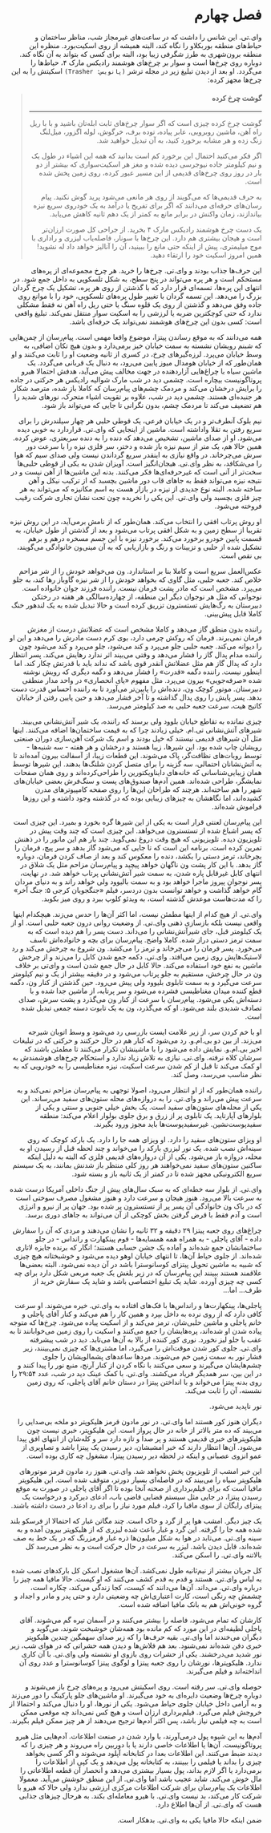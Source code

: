 
<div dir="rtl">

# فصل چهارم

وای.تی. این شانس را داشت که در ساعت‌های غیرمجاز شب، مناظر ساختمان و حیاط‌های منطقه بوربکلاو را نگاه کند، البته همیشه از روی اسکیت‌بورد. منظره این منطقه برون‌شهری به طرز شگرفی زیبا بود، البته برای کسی که بتواند به آن نگاه کند.
 دوباره روی چرخ‌ها است و سوار بر چرخ‌های هوشمند رادیکس مارک ۴، حیاط‌ها را می‌گردد. او بعد از دیدن تبلیغ زیر در مجله ترشر `(پانویس: Trasher)` اسکیتش را به این چرخ‌ها مجهز کرده:

>   #### گوشت چرخ کرده
 >  ----------
   >
> گوشت چرخ کرده چیزی است که اگر سوار چرخ‌های ثابت ابله‌تان باشید و با با ریل راه آهن، ماشین روبرویی، عابر پیاده، توده برف، خرگوش، لوله اگزور، میل‌لنگ زنگ زده و هر مشابه برخورد کنید، به آن تبدیل خواهید شد.
>
 >   اگر فکر می‌کنید احتمال این برخورد کم است بدانید که همه این اشیاء در طول یک و نیم کیلومتر جاده نیوجرسی دیده شده‌ و مغز هر اسکیت‌سواری که بیشتر از دو بار در روز روی چرخ‌های قدیمی از این مسیر عبور کرده، روی زمین پخش شده است.
 >   
  >  به حرف قدیمی‌ها که می‌گویند از روی هر مانعی می‌شود پرید گوش نکنید. پیام رسان‌های حرفه‌ای می‌دانند که اگر برای تفریح یا درآمد به یک خودروی سریع نیزه بیاندازند، زمان واکنش در برابر مانع به کمتر از یک دهم ثانیه کاهش می‌یابد.
  >  
   > یک دست چرخ هوشمند رادیکس مارک ۴ بخرید. از جراحی کل صورت ارزان‌تر است و هیجان بیشتری هم دارد. این چرخ‌ها با سونار، فاصله‌یاب لیزری و راداری با موج میلیمتری، پیش از اینکه حتی مانع را ببینید، آن را آنالیز خواهد داد له نشوید! همین امروز اسکیت خود را ارتقاء دهید.


این حرف‌ها جذاب بودند و وای.تی. چرخ‌ها را خرید. هر چرخ مجموعه‌ای از پره‌های مستحکم است و هر پره می‌تواند در پنج سطح، به شکل تلسکوپی به داخل جمع شود. در انتهای این پره‌ها، تسمه‌ای قرار دارد که با گذشتن از روی هر پره، تشکیل یک چرخ گردان بزرگ را می‌دهد. این تسمه گردان با تغییر طول پره‌های تلسکوپی، خود را با موانع روی جاده وفق می‌دهد و گذشتن از روی یک قلوه سنگ یا حتی ریل راه آهن نه فقط مشکلی ندارد که حتی کوچکترین ضربه یا لرزشی را به اسکیت سوار منتقل نمی‌کند. تبلیغ واقعی است: کسی بدون این چرخ‌های هوشمند نمی‌تواند یک حرفه‌ای باشد.


همه می‌دانند که به موقع رساندن پیتزا، موضوع واقعا مهمی است. پیام‌رسان از چمن‌هایی که شبنم رویشان نشسته به سمت خیابان خیز برمی‌دارد و بدون هیچ تکان اضافی، به وسط خیابان می‌پرد. لرزه‌گیرهای چرخ، در کسری از ثانیه وضعیت او را ثابت می‌کنند و او همان‌طور که از خیابان هومدال میوز پایین می‌رود، به دنبال یک قربانی می‌گردد. یک ماشین سیاه با چراغ‌هایی آزاردهنده در جهت مخالف پیش می‌آید، هدفش احتمالا هیرو پروتاگونیست بیچاره است. چشمی‌ دید در شب مارک شوالیه رادیکس هر حرکتی در جاده را برایش درخشان می‌کند و مردمک چشم‌های پیام‌رسان که کاملا باز شده‌، مترصد شکار هر جنبده‌ای هستند. چشمی‌ دید در شب، علاوه بر تقویت اشیاء متحرک، نورهای شدید را هم تضعیف می‌کند تا مردمک چشم، بدون نگرانی تا جایی که می‌تواند باز شود.

نیم بلوک آنطرف‌تر و در یک خیابان فرعی، یک قوطی حلبی هر چهار سیلندرش را برای سریع رفتن به تقلا واداشته است. ماشین از اینجایی که وای.تی. قراردارد به خوبی دیده می‌شود. او از صدای ماشین، تشخیص می‌دهد که دنده را به دنده سریعتری، عوض کرده. همین حالا هم، یک متر از سیم نیزه باز شده و دختر، سر فلزی نیزه را با سرعت دور سرش می‌چرخاند. در واقع نیازی به اینقدر سریع گرداندن نیست ولی صدای سیم که هوا را می‌شکافد، به نظر وای.تی. هیجان‌انگیز است. آویزان شدن به یکی از قوطی حلبی‌ها سخت‌تر از آنی است که غیرحرفه‌ای‌ها فکر می‌کنند. بدنه این ماشین‌ها از آهن نیست و در نتیجه نیزه می‌تواند فقط به جاهای قاب دور ماشین بچسبد که از ترکیب نیکل و آهن ساخته شده. البته نوع جدیدی از نیزه در بازار هست به اسم مکانیزه که می‌تواند به هر چیز فلزی بچسبد ولی وای.تی. این یکی را نخریده چون تحت نشان تجاری شرکت رقیب فروخته می‌شود.

او روش پرتاب افقی را انتخاب می‌کند. همان‌طور که از نامش برمی‌آید، در این روش نیزه تقریبا از سطح زمین و به شکل افقی پرتاب می‌شود و بعد از گذشتن از طول خیابان، به قسمت پایین خودرو برخورد می‌کند. برخورد نیزه با این جسم مسخره درهم و برهم تشکیل شده از حلبی و تزیینات و رنگ و بازاریابی که به آن مینی‌ون خانوادگی می‌گویند،‌ بی نقص است.

عکس‌العمل سریع است و کاملا بنا بر استاندارد. ون می‌خواهد خودش را از شر مزاحم خلاص کند.  جعبه حلبی، مثل گاوی که بخواهد خودش را از شر نیزه گاوباز رها کند، به جلو می‌پرد. مشخص است که مادر پشت فرمان نیست. راننده فرزند جوان خانواده است. نوجوانی که مثل هر نوجوان دیگر این منطقه، از چهارده‌سالگی هر هفته در رختکن دبیرستان به رگ‌هایش تستسترون تزریق کرده است و حالا تبدیل شده به یک لندهور خنگ کاملا قابل پیش‌بینی.

راننده بدون منطق گاز می‌دهد و کاملا مشخص است که عضلاتش درست از مغزش فرمان نمی‌برند. فرمان که روکش چرمی دارد، بوی کرم دست مادرش را می‌دهد و این او را دیوانه می‌کند. جعبه حلبی جلو می‌پرد و کند می‌شود، جلو می‌پرد و کند می‌شود چون راننده مدام پدال گاز را فشار می‌دهد و وقتی می‌بیند اثر ندارد رهایش می‌کند. پسر انتظار دارد که پدال گاز هم مثل عضلاتش آنقدر قوی باشد که نداند باید با قدرتش چکار کند. اما اینطور نیست. راننده دگمه «قدرت» را فشار می‌دهد و دگمه دیگری که رویش نوشته شده «صرفه‌جویی» بیرون می‌پرد. مثل مفهوم «یای انحصاری» در واحد مدار منطقی دبیرستان. موتور کوچک ون، دنده‌اش را پایین‌تر می‌آورد تا به راننده احساس قدرت دست بدهد. پسر پایش را روی پدال گذاشته و تا آخر فشار می‌دهد و حین پایین رفتن از خیابان کاتیج هیت، سرعت جعبه حلبی به صد کیلومتر می‌رسد.

چیزی نمانده به تقاطع خیابان بلوود ولی برسند که راننده، یک شیر آتش‌نشانی می‌بیند. شیرهای آتش‌نشانی تی.ام. خیلی زیادند چرا که به قیمت ساختمان‌ها اضافه می‌کنند. اینها مثل آن شیرهای قدیمی نیستند که خپل بودند و اسم یک شرکت آهن‌سازی دوران صنعتی رویشان چاپ شده بود. این شیرها، زیبا هستند و درخشان و هر هفته - سه شنبه‌ها - توسط روبات‌های نظافت‌گر، پاک می‌شوند. این قطعات زیبا،‌ از آسفالت بیرون آمده‌اند تا به آتش‌نشانان احتمالی، سه گزینه را برای متصل کردن شلنگ‌ها بدهند. این شیرها توسط همان زیبایی‌شناسانی که خانه‌های دایناویکتورین را طراحی‌کرده‌اند و روی همان صفحات نمایشگر،‌ طراحی شده‌اند. همین آدم‌ها صندوق‌های پست و سنگ‌فرش‌ بعضی خیابان‌های شهر را هم ساخته‌اند. هرچند که طراحان این‌ها را روی صفحه کامپیوترهای مدرن کشیده‌اند، اما نگاهشان به چیزهای زیبایی بوده که در گذشته وجود داشته‌ و این روزها فراموش شده‌اند.


این پیام‌رسان لعنتی قرار است به یکی از این شیرها گره بخورد و بمیرد. این چیزی است که پسر اشباع شده از تستسترون می‌خواهد. این چیزی است که چند وقت پیش در تلویزیون دیده. تلویزیونی که هیچ وقت دروغ نمی‌گوید. چند بار هم این مانور را در ذهنش تمرین کرده است. برنامه این است که تا جایی که می‌شود گاز بدهد و سر پیچ، فرمان را بچرخاند، ترمز دستی را بکشد، دنده را معکوس کند و بعد از صاف کردن فرمان، دوباره گاز بدهد. با این کار پشت ون ناگهان خواهد پیچید و پیام‌رسان مزاحم مثل یک شلاق در انتهای کابل غیرقابل پاره شدن،‌ به سمت شیر آتش‌نشانی پرتاب خواهد شد. در نهایت، پسر نوجوان پیروز ماجرا خواهد بود و به سمت بالیوود ولی خواهد راند و به دنیای مردان گام خواهد گذاشت و خواهد توانست بدون دردسر، فیلم «جنگجویان کرجی ۵: جنگ آخر» را که مدت‌هاست موعدش گذشته است،‌ به ویدئو کلوپ ببرد و روی میز بکوبد.

وای.تی. از هیچ کدام از اینها مطمئن نیست، اما اکثر آن‌ها را حدس می‌زند. هیچکدام اینها واقعی نیست بلکه بازسازی ذهنی وای.تی. از وضعیت روانی درون جعبه حلبی است. او از یک کیلومتر قبل، جای شیرآتش‌نشانی را می‌داند. دست پسر را هم دیده است که به سمت ترمز دستی دراز شده. کاملا واضح. پیام‌رسان برای بچه و خانواده‌اش تاسف می‌خورد. پسر فرمان را می‌چرخاند و ترمز را می‌کشد. ون شروع به چرخش می‌کند و رد لاستیک‌هایش روی زمین می‌افتد. وای.تی. دکمه جمع شدن کابل را می‌زند و از چرخش ماشین به نفع خود استفاده می‌کند. حالا کابل در حال جمع شدن است و وای‌تی بر خلاف ون در حال چرخش، مستقیم به جلو پرتاب می‌شود و در دقیقه بیشتر از یک و نیم کیلومتر سرعت می‌گیرد و به سمت تابلوی بلیوود ولی پیش می‌رود. حین گذشتن از کنار ون، دگمه قطع کننده میدان مغناطیسی فشرده می‌شود و سر پرتابه، از ماشین جدا شده و با دسته‌اش یکی می‌شود. پیام‌رسان با سرعت از کنار ون می‌گذرد و پشت سرش، صدای تصادف شدیدی بلند می‌شود. او که می‌گذرد، ون به یک تابوت دسته جمعی تبدیل شده است.

او با خم کردن سر، از زیر علامت ایست بازرسی رد می‌شود و وسط اتوبان شیرجه می‌زند. از بین دو بی.ام.و. رد می‌شود که کنار هم در حال حرکتند و حرکتی که در تبلیغات اخیر بی.ام.و. نمایش داده می‌شود را با ماشینشان تکرار می‌کنند تا مطمئن باشند که سرشان کلاه نرفته. وای.تی. نیازی به تلاش زیاد ندارد و استحکام چرخ‌های هوشمندش به او کمک می‌کند تا قبل از کم شدن سرعت اسکیت، نیزه مغناطیسی را به خودرویی که به نظر مناسب می‌رسد، وصل کند.

راننده همان‌طور که از او انتظار می‌رود، اصولا توجهی به پیام‌رسان مزاحم نمی‌کند و به سرعت پیش‌ می‌راند و وای‌.تی. را به دروازه‌های محله ستون‌های سفید می‌رساند. این یکی از محله‌های ستون‌های سفید است. یک بخش خیلی جنوبی و سنتی و یکی از بلوارهای آپارتاید. یک تابلوی پر از زرق و برق جلوی بولوار اعلام می‌کند: منطقه سفیدپوست‌نشین. غیرسفید‌پوست‌ها باید مجوز ورود بگیرند.

او ویزای ستون‌های سفید را دارد. او ویزای همه جا را دارد. یک بارکد کوچک که روی سینه‌اش نصب شده. یک نور لیزری بارکد را می‌خواند و چند لحظه قبل از رسیدن او به محله، دروازه باز می‌شود. یکی از آن دروازه‌های قدیمی فلزی که البته به دلیل اینکه ساکنین ستون‌های سفید نمی‌خواهند هر روز کلی منتظر باز شدنش بمانند، به یک سیستم سریع الکترونیکی مجهز شده تا در کمتر از یک ثانیه باز و بسته شود.

وای.تی. از بلوار سه خطه‌ای که به سبک سال‌های پیش از جنگ داخلی آمریکا درست شده به سرعت بالا می‌رود. هنوز هیجان و سرعت دارد و هنوز مشغول مصرف سوختی است که در باک ون خانوادگی آن پسر پر از تستسترون پر شده بود. جهان پر از نیرو و انرژی است و آدم فقط با قرض گرفتن بخش کوچکی از آن می‌تواند به جاهای دوری برسد.

چراغ‌های روی جعبه پیتزا ۲۹ دقیقه و ۳۲ ثانیه را نشان می‌دهند و مردی که آن را سفارش داده - آقای پاجلی - به همراه همه همسایه‌ها - قوم پینکهارت و رانداس - در جلو ساختمانشان جمع شده‌اند و آماده یک جشن حسابی هستند؛ انگار که برنده جایزه لاتاری شده‌اند. از جلوی حیاط آن‌ها، تا انتهای خیابان اوهو دیده می‌شود و خوشبختانه هیچ چیزی که شبیه به ماشین تحویل پیتزای کوسانوسترا باشد در آن دیده نمی‌شود. البته بعضی‌ها علاقمند هستند ببینند این پیام‌رسان که در زیر بلغش یک جعبه مربعی شکل دارد برای چه کسی چه چیزی آورده. شاید یک تبلیغ اختصاصی باشد و شاید یک سفارش خرید از طرف... اما...

پاجلی‌ها، پینکهارت‌ها و رانداس‌ها با فک‌های افتاده به وای.تی. خیره می‌شوند. او سرعت کافی دارد که از روی نرده به داخل بپرد و همین کار را هم می‌کند و کنار آقای پاجلی و خانم پاجلی و ماشین حلبی‌شان، ترمز می‌کند و از اسکیت پیاده می‌شود. چرخ‌ها که متوجه پیاده شدن او شده‌اند، پره‌هایشان را جمع می‌کنند و اسکیت را روی زمین می‌خوابانند تا به عقب یا جلو لیز نخورد. نوری کور کننده از بالا به آن‌ها می‌تابد. دید در شب پیشرفته وای.تی. جلوی کور شدن موقت‌اش را می‌گیرد، اما مشتری‌ها که چیزی نمی‌بینند، زیر فشار نور به سمت زمین خم می‌شوند. مردها ساعدهای پشمالویشان را جلوی چشم‌هایشان می‌گیرند و سعی می‌کنند با نگاه کردن از کنار آرنج، منبع نور را پیدا کنند و در این بین، سر همدیگر فریاد می‌کشند. وای.تی. با کمک عینک دید در شب، عدد ۲۹:۵۴ را روی بدنه پیتزا می‌خواند و با انداختن پیتزا در دستان خانم آقای پاجلی، که روی زمین نشسته، آن را ثابت می‌کند.

نور ناپدید می‌شود.

دیگران هنوز کور هستند اما وای.تی. در نور مادون قرمز هلیکوپتر دو ملخه بی‌صدایی را می‌بیند که ده متر بالاتر از خانه در حال پرواز است. این هلیکوپتر، خبری نیست چون هلیکوپترهای خبری قدیمی هستند و پر صدا و تازه دارد سر و کله‌شان از انتهای افق پیدا می‌شود. آن‌ها انتظار دارند که خبر امشبشان،‌ دیر رسیدن یک پیتزا باشد و تصاویری از عمو انزوی عصبانی و اینکه در لحظه دیر رسیدن پیتزا،‌ مشغول چه کاری بوده است.

این خبر امشب از تلویزیون پخش نخواهد شد. وای.تی. هنوز رد مادون قرمز موتورهای هلیکوپتر سیاه را می‌بیند که در فاصله‌ای بسیار دورتر، متوقف شده است. این هلیکوپتر مافیا است که برای فیلم‌برداری از صحنه آنجا بوده تا اگر آقای پاجلی در صورت به موقع رسیدن پیتزا، در جایی مثل سیستم قضایی قاضی باب،‌ ادعای دیرکرد و درخواست یک پیتزای رایگان از سوی مافیا را کرد،‌ فیلم مورد نیاز را برای رد ادعا در دست داشته باشند.

یک چیز دیگر. امشب هوا پر از گرد و خاک است. چند مگاتن غبار که احتمالا از فرسکو بلند شده همه جا را گرفته. این گرد و غبار باعث شده لیزری که از هلیکوپتر بیرون آمده و به سینه وای.تی. می‌تابد در هوا به شکل میلیون‌ها ذره غبار قرمزرنگ که در یک خط به صف شده‌اند،‌ قابل دیدن باشد. لیزر به سرعت در حال حرکت است و به نظر می‌رسد کل بالاتنه وای.تی. را اسکن می‌کند.

کل جریان بیشتر از نیم‌ثانیه طول نمی‌کشد. آن‌ها مشغول اسکن‌ کل بارکدهای نصب شده به لباس وای.تی. هستند و قدم به قدم کشف می‌کنند که او کیست. حالا مافیا همه چیز را درباره وای.تی. می‌داند. آن‌‌ها می‌دانند که کیست،‌ کجا زندگی می‌کند، چکاره است، چشمش چه رنگی است، کارت اعتباری‌اش چه وضعیتی دارد و حتی پدر و مادر و اجداد و گروه خونی‌اش هم به بانک مافیا اضافه شده است.

کارشان که تمام می‌شود، فاصله را بیشتر می‌کنند و در آسمان تیره گم می‌شوند. آقای پاجلی لطیفه‌ای در این مورد که کم مانده بود همه‌شان خوشبخت شوند، می‌گوید و دیگران می‌خندند اما وای.تی. بقیه حرف‌ها را که زیر صدای سهمگین چندین هلیکوپتر خبری دفن شده‌اند نمی‌شنود. بعد هم فلاش‌ها و دیدن همه حشراتی که در هوای شب، زیر نور شدید می‌درخشند. یکی از حشرات روی بازوی او نشسته ولی وای‌.تی. با آن کاری ندارد. هلیکوپترها، نورشان را روی جعبه پیتزا و لوگوی پیتزا کوسانوسترا و عدد روی آن انداخته‌اند و فیلم می‌گیرند.

حوصله وای.تی. سر رفته است. روی اسکیتش می‌رود و پره‌های چرخ باز می‌شوند و دوباره چرخ‌ها وضعیت دایره‌ای به خود می‌گیرند. او ماشین‌های جلو پارکینگ را دور می‌زند و به آرامی داخل خیابان جلوی حیاط می‌شود. یکی از نورها، او را دنبال می‌کند و احتمالا از خروجش فیلم می‌گیرد. فیلم‌برداری ارزان است و هیچ کس نمی‌داند چه موقعی ممکن است به چه فیلمی نیاز باشد، پس اکثر آدم‌ها ترجیح می‌دهند از هر چیز ممکن فیلم بگیرند.

آدم‌ها به این شیوه پول درمی‌آورند، با وارد شدن در صنعت اطلاعات. آدم‌هایی مثل هیرو پروتاگونیست. آن‌ها یا اطلاعات خاصی دارند یا با دوربین راه می‌روند و هر چیزی را که دیدند ضبط می‌کنند. این اطلاعات بعدا در کتابخانه آپلود می‌شوند و اگر کسی بخواهد چیزی را بداند یا فیلمی را ببینند،‌ به کتابخانه پول می‌دهد و یک کپی از اطلاعات را برمی‌دارد یا اگر لازم بداند،‌ پول بسیار بیشتری می‌دهد و انحصار آن قطعه اطلاعاتی را مال خوش می‌کند. شاید عجیب باشد اما وای.تی. از این منطق خوشش می‌آید. معمولا اطلاعات یک پیام‌رسان برای شرکت اطلاعات مرکزی ارزشی ندارد ولی حالا که هیرو با شرکت کار می‌کند،‌ بد نیست وای.تی. با هیرو معامله‌ای بکند. به هرحال چیزهای جذابی هست که وای.تی. از آن‌ها اطلاع دارد.

ضمن اینکه حالا مافیا یکی به وای.تی. بدهکار است.

</div>
